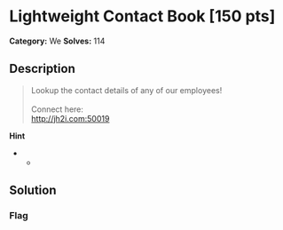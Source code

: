 # Lightweight Contact Book [150 pts]

**Category:** We
**Solves:** 114

## Description
>Lookup the contact details of any of our employees! <br><br>Connect here:<br><a href="http://jh2i.com:50019">http://jh2i.com:50019</a>

**Hint**
* -

## Solution

### Flag

